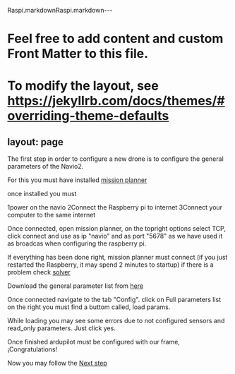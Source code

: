 Raspi.markdownRaspi.markdown---
# Feel free to add content and custom Front Matter to this file.
# To modify the layout, see https://jekyllrb.com/docs/themes/#overriding-theme-defaults

layout: page
---

The first step in order to configure a new drone is to configure the general parameters of the Navio2.

For this you must have installed [mission planner](/404.html)

once installed you must

1power on the navio
2Connect the Raspberry pi to internet
3Connect your computer to the same internet

Once connected, open mission planner, on the topright options select TCP, click connect and use as ip "navio" and as port "5678" as we have used it as broadcas when configuring the raspberry pi.

If everything has been done right, mission planner must connect (if you just restarted the Raspberry, it may spend 2 minutes to startup) if there is a problem check [solver](./parameters_solve.html)

Download the general parameter list from [here](../../assets/ASV_parametres.yaml)

Once connected navigate to the tab "Config".
click on Full parameters list
on the right you must find a buttom called, load params.

While loading you may see some errors due to not configured sensors and read_only parameters. Just click yes.

Once finished ardupilot must be configured with our frame, ¡Congratulations!

Now you may follow the [Next step](./PID.html)